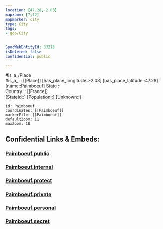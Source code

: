 ```yaml
---
location: [47.28,-2.03] 
mapzoom: [7,12] 
mapmarker: city 
type: City
tags:
- geo/City


SpocWebEntityId: 33213
isDeleted: false
confidential: public

---
```

#is_a_/Place  
#is_a_ :: [[Place]] 
[has_place_longitude::-2.03] 
[has_place_latitude::47.28] 
[name::Paimboeuf] 
State ::  
Country :: [[France]]  
[StateId::] 
[Population::] 
[Unknown::] 


```leaflet
id: Paimboeuf
coordinates: [[Paimboeuf]] 
markerFile: [[Paimboeuf]] 
defaultZoom: 11 
maxZoom: 18
```


## Confidential Links & Embeds: 

### [Paimboeuf.public](/_public/\Earth\Continent\Europe\Europe~West\France\regions~France\Pays_de_la_Loire\departments~Pays_de_la_Loire\Loire-Atlantique\communes~Loire-Atlantique\Saint-Nazaire\cities~Saint-NazairePaimboeuf.public.md) 

### [Paimboeuf.internal](/_internal/\Earth\Continent\Europe\Europe~West\France\regions~France\Pays_de_la_Loire\departments~Pays_de_la_Loire\Loire-Atlantique\communes~Loire-Atlantique\Saint-Nazaire\cities~Saint-NazairePaimboeuf.internal.md) 

### [Paimboeuf.protect](/_protect/\Earth\Continent\Europe\Europe~West\France\regions~France\Pays_de_la_Loire\departments~Pays_de_la_Loire\Loire-Atlantique\communes~Loire-Atlantique\Saint-Nazaire\cities~Saint-NazairePaimboeuf.protect.md) 

### [Paimboeuf.private](/_private/\Earth\Continent\Europe\Europe~West\France\regions~France\Pays_de_la_Loire\departments~Pays_de_la_Loire\Loire-Atlantique\communes~Loire-Atlantique\Saint-Nazaire\cities~Saint-NazairePaimboeuf.private.md) 

### [Paimboeuf.personal](/_personal/\Earth\Continent\Europe\Europe~West\France\regions~France\Pays_de_la_Loire\departments~Pays_de_la_Loire\Loire-Atlantique\communes~Loire-Atlantique\Saint-Nazaire\cities~Saint-NazairePaimboeuf.personal.md) 

### [Paimboeuf.secret](/_secret/\Earth\Continent\Europe\Europe~West\France\regions~France\Pays_de_la_Loire\departments~Pays_de_la_Loire\Loire-Atlantique\communes~Loire-Atlantique\Saint-Nazaire\cities~Saint-NazairePaimboeuf.secret.md)

